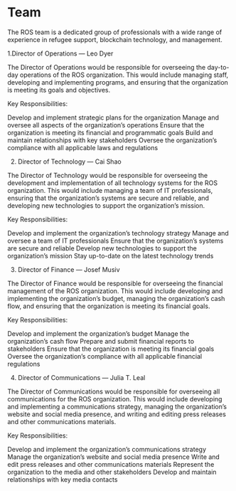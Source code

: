 # Team
The ROS team is a dedicated group of professionals with a wide range of experience in refugee support, blockchain technology, and management.


1.Director of Operations — Leo Dyer

The Director of Operations would be responsible for overseeing the day-to-day operations of the ROS organization. This would include managing staff, developing and implementing programs, and ensuring that the organization is meeting its goals and objectives.

Key Responsibilities:

Develop and implement strategic plans for the organization
Manage and oversee all aspects of the organization’s operations
Ensure that the organization is meeting its financial and programmatic goals
Build and maintain relationships with key stakeholders
Oversee the organization’s compliance with all applicable laws and regulations

2. Director of Technology — Cai Shao

The Director of Technology would be responsible for overseeing the development and implementation of all technology systems for the ROS organization. This would include managing a team of IT professionals, ensuring that the organization’s systems are secure and reliable, and developing new technologies to support the organization’s mission.

Key Responsibilities:

Develop and implement the organization’s technology strategy
Manage and oversee a team of IT professionals
Ensure that the organization’s systems are secure and reliable
Develop new technologies to support the organization’s mission
Stay up-to-date on the latest technology trends

3. Director of Finance — Josef Musiv

The Director of Finance would be responsible for overseeing the financial management of the ROS organization. This would include developing and implementing the organization’s budget, managing the organization’s cash flow, and ensuring that the organization is meeting its financial goals.

Key Responsibilities:

Develop and implement the organization’s budget
Manage the organization’s cash flow
Prepare and submit financial reports to stakeholders
Ensure that the organization is meeting its financial goals
Oversee the organization’s compliance with all applicable financial regulations

4. Director of Communications — Julia T. Leal

The Director of Communications would be responsible for overseeing all communications for the ROS organization. This would include developing and implementing a communications strategy, managing the organization’s website and social media presence, and writing and editing press releases and other communications materials.

Key Responsibilities:

Develop and implement the organization’s communications strategy
Manage the organization’s website and social media presence
Write and edit press releases and other communications materials
Represent the organization to the media and other stakeholders
Develop and maintain relationships with key media contacts
